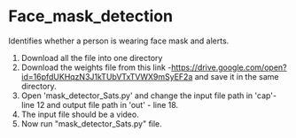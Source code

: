 # Face_mask_detection
Identifies whether a person is wearing face mask and alerts.

1. Download all the file into one directory
2. Download the weights file from this link -https://drive.google.com/open?id=16pfdUKHqzN3J1kTUbVTxTVWX9mSyEF2a and save it in the same directory.
3. Open 'mask_detector_Sats.py' and change the input file path in 'cap'-line 12 and output file path in 'out' - line 18.
4. The input file should be a video.
5. Now run "mask_detector_Sats.py" file.
